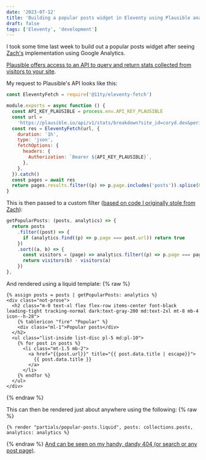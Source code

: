 ```yaml
---
date: '2023-07-12'
title: 'Building a popular posts widget in Eleventy using Plausible analytics'
draft: false
tags: ['Eleventy', 'development']
---
```

I took some time last week to build out a popular posts widget after seeing [Zach's](https://www.zachleat.com) implementation using Google Analytics.<!-- excerpt -->

[Plausible offers access to an API to query and return stats collected from visitors to your site](https://plausible.io/docs/stats-api).

My request to Plausible's API looks like this:

```javascript
const EleventyFetch = require('@11ty/eleventy-fetch')

module.exports = async function () {
  const API_KEY_PLAUSIBLE = process.env.API_KEY_PLAUSIBLE
  const url =
    'https://plausible.io/api/v1/stats/breakdown?site_id=coryd.dev&period=6mo&property=event:page&limit=30'
  const res = EleventyFetch(url, {
    duration: '1h',
    type: 'json',
    fetchOptions: {
      headers: {
        Authorization: `Bearer ${API_KEY_PLAUSIBLE}`,
      },
    },
  }).catch()
  const pages = await res
  return pages.results.filter((p) => p.page.includes('posts')).splice(0, 5)
}
```

This is then passed to a custom filter ([based on code I originally stole from Zach](https://github.com/zachleat/zachleat.com/blob/bcce001529b7a08eadf752f62f2d8fc08798999f/_11ty/analyticsPlugin.js#L10)):

```javascript
getPopularPosts: (posts, analytics) => {
  return posts
    .filter((post) => {
      if (analytics.find((p) => p.page === post.url)) return true
    })
    .sort((a, b) => {
      const visitors = (page) => analytics.filter((p) => p.page === page.url).pop().visitors
      return visitors(b) - visitors(a)
    })
},
```

And rendered using a liquid template:
{% raw %}

```liquid
{% assign posts = posts | getPopularPosts: analytics %}
<div class="not-prose">
  <h2 class="m-0 text-xl flex flex-row items-center font-black leading-tight tracking-normal dark:text-gray-200 md:text-2xl mt-8 mb-4 icon--h-28">
    {% tablericon "fire" "Popular" %}
    <div class="ml-1">Popular posts</div>
  </h2>
  <ul class="list-inside list-disc pl-5 md:pl-10">
    {% for post in posts %}
      <li class="mt-1.5 mb-2">
        <a href="{{post.url}}" title="{{ post.data.title | escape}}">
          {{ post.data.title }}
        </a>
      </li>
    {% endfor %}
  </ul>
</div>
```

{% endraw %}

This can then be rendered just about anywhere using the following:
{% raw %}

```liquid
{% render "partials/popular-posts.liquid", posts: collections.posts, analytics: analytics %}
```

{% endraw %}
[And can be seen on my handy, dandy 404 (or search or any post page)](https://coryd.dev/404).
